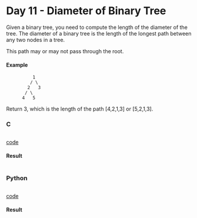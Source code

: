 # Day 11 - Diameter of Binary Tree
Given a binary tree, you need to compute the length of the diameter of the tree. The diameter of a binary tree is the length of the longest path between any two nodes in a tree. 

This path may or may not pass through the root.

#### Example
```
          1
         / \
        2   3
       / \     
      4   5
```
Return 3, which is the length of the path [4,2,1,3] or [5,2,1,3].

### C
```C

```
[code](C/Diameter-of-Binary-Tree.c)

#### Result
```

```

### Python
```python

```
[code](Python/Diameter-of-Binary-Tree.py)

#### Result
```

```
